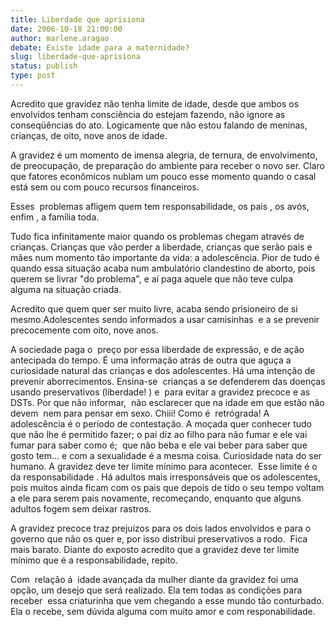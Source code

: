```yaml
---
title: Liberdade que aprisiona
date: 2006-10-18 21:00:00
author: marlene.aragao
debate: Existe idade para a maternidade?
slug: liberdade-que-aprisiona
status: publish 
type: post
---
```


Acredito que gravidez não tenha limite de idade, desde que ambos os envolvidos tenham consciência do estejam fazendo, não ignore as conseqüências do ato. Logicamente que não estou falando de meninas, crianças, de oito, nove anos de idade. 


A gravidez é um momento de imensa alegria, de ternura, de envolvimento, de preocupação, de preparação do ambiente para receber o novo ser. Claro que fatores econômicos nublam um pouco esse momento quando o casal está sem ou com pouco recursos financeiros. 


Esses  problemas afligem quem tem responsabilidade, os pais , os avós, enfim , a família toda.


Tudo fica infinitamente maior quando os problemas chegam através de crianças. Crianças que vão perder a liberdade, crianças que serão pais e mães num momento tão importante da vida: a adolescência. Pior de tudo é quando essa situação acaba num ambulatório clandestino de aborto, pois querem se livrar "do problema", e aí paga aquele que não teve culpa alguma na situação criada.


Acredito que quem quer ser muito livre, acaba sendo prisioneiro de si mesmo.Adolescentes sendo informados a usar camisinhas  e a se prevenir precocemente com oito, nove anos. 


A sociedade paga o  preço por essa liberdade de expressão, e de ação antecipada do tempo. É uma informação atrás de outra que aguça a curiosidade natural das crianças e dos adolescentes. Há uma intenção de prevenir aborrecimentos. Ensina-se  crianças a se defenderem das doenças usando preservativos (liberdade! ) e  para evitar a gravidez precoce e as DSTs. Por que não informar,  não esclarecer que na idade em que estão não devem  nem para pensar em sexo. Chiii! Como é  retrógrada! A adolescência é o período de contestação. A moçada quer conhecer tudo que não lhe é permitido fazer; o pai diz ao filho para não fumar e ele vai  fumar para saber como é;  que não beba e ele vai beber para saber que gosto tem... e com a sexualidade é a mesma coisa. Curiosidade nata do ser humano. A gravidez deve ter limite mínimo para acontecer.  Esse limite é o da responsabilidade . Há adultos mais irresponsáveis que os adolescentes, pois muitos ainda ficam com os pais que depois de tido o seu tempo voltam a ele para serem pais novamente, recomeçando, enquanto que alguns adultos fogem sem deixar rastros.


A gravidez precoce traz prejuízos para os dois lados envolvidos e para o governo que não os quer e, por isso distribui preservativos a rodo.  Fica mais barato. Diante do exposto acredito que a gravidez deve ter limite mínimo que é a responsabilidade, repito. 


Com  relação á  idade avançada da mulher diante da gravidez foi uma opção, um desejo que será realizado. Ela tem todas as condições para receber  essa criaturinha que vem chegando a esse mundo tão conturbado. Ela o recebe, sem dúvida alguma com muito amor e com responabilidade.


